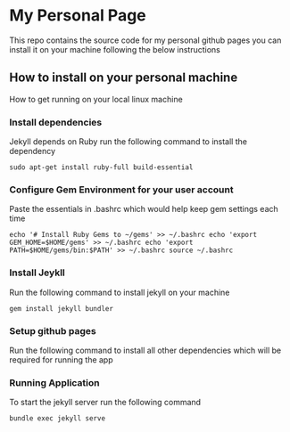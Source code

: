 # My Personal Page

This repo contains the source code for my personal github pages you can install it on your machine following the below instructions



## How to install on your personal machine

How to get running on your local linux machine


### Install dependencies

Jekyll depends on Ruby run the following command to install the dependency

`sudo apt-get install ruby-full build-essential`



### Configure Gem Environment for your user account

Paste the essentials in .bashrc which would help keep gem settings each time 

`echo '# Install Ruby Gems to ~/gems' >> ~/.bashrc
echo 'export GEM_HOME=$HOME/gems' >> ~/.bashrc
echo 'export PATH=$HOME/gems/bin:$PATH' >> ~/.bashrc
source ~/.bashrc`


### Install Jeykll
Run the following command to install jekyll on your machine

`gem install jekyll bundler`



### Setup github pages

Run the following command to install all other dependencies which will be required for running the app


### Running Application 

To start the jekyll server run the following command

`bundle exec jekyll serve`
